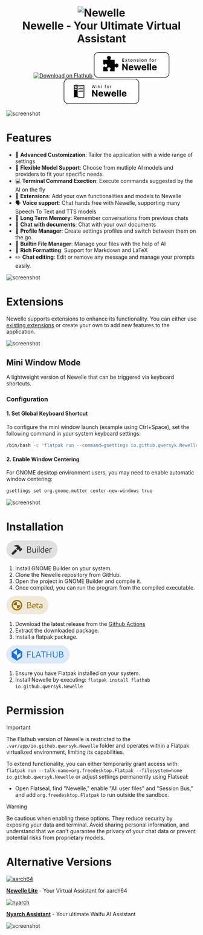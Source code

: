<h1 align="center">
  <img src="https://raw.githubusercontent.com/qwersyk/Newelle/master/data/icons/hicolor/scalable/apps/io.github.qwersyk.Newelle.svg" alt="Newelle" width="192" height="192"/>
  <br>
  Newelle - Your Ultimate Virtual Assistant
</h1>
<p align="center">
  <a href="https://flathub.org/apps/details/io.github.qwersyk.Newelle">
      <picture>
        <source srcset="https://dl.flathub.org/assets/badges/flathub-badge-i-en.svg" media="(prefers-color-scheme: light)">
        <source srcset="https://raw.githubusercontent.com/qwersyk/Assets/main/flathub-badge-dark.svg" media="(prefers-color-scheme: dark)">
        <img width="200" alt="Download on Flathub" src="https://dl.flathub.org/assets/badges/flathub-badge-i-en.svg"/>
      </picture>
    </a>
    <a href="https://github.com/topics/newelle-extension">
      <picture>
        <source srcset="https://raw.githubusercontent.com/qwersyk/Assets/main/newelle-extension.svg" media="(prefers-color-scheme: light)">
        <source srcset="https://raw.githubusercontent.com/qwersyk/Assets/main/newelle-extension-dark.svg" media="(prefers-color-scheme: dark)">
        <img width="200" alt="Download on Flathub" src="https://raw.githubusercontent.com/qwersyk/Assets/main/newelle-extension.svg"/>
      </picture>
    </a>
    <a href="https://github.com/qwersyk/Newelle/wiki">
      <picture>
        <source srcset="https://raw.githubusercontent.com/qwersyk/Assets/main/newelle-wiki.svg" media="(prefers-color-scheme: light)">
        <source srcset="https://raw.githubusercontent.com/qwersyk/Assets/main/newelle-wiki-dark.svg" media="(prefers-color-scheme: dark)">
        <img width="200" alt="Wiki for Newelle" src="https://raw.githubusercontent.com/qwersyk/Assets/main/newelle-wiki.svg"/>
      </picture>
    </a>
    <br>
</p>
<picture>
  <source srcset="https://raw.githubusercontent.com/qwersyk/Newelle/master/screenshots/1w.png" media="(prefers-color-scheme: light)">
  <source srcset="https://raw.githubusercontent.com/qwersyk/Newelle/master/screenshots/1b.png" media="(prefers-color-scheme: dark)">
  <img src="https://raw.githubusercontent.com/qwersyk/Newelle/master/screenshots/1w.png" alt="screenshot">
</picture>

# Features

- 🎨 **Advanced Customization**: Tailor the application with a wide range of settings
- 🚀 **Flexible Model Support**: Choose from mutliple AI models and providers to fit your specific needs.
- 💻 **Terminal Command Exection**: Execute commands suggested by the AI on the fly
- 🧩 **Extensions**: Add your own functionalities and models to Newelle
- 🗣 **Voice support**: Chat hands free with Newelle, supporting many Speech To Text and TTS models
- 🧠 **Long Term Memory**: Remember conversations from previous chats
- 💼 **Chat with documents**: Chat with your own documents
- 👤 **Profile Manager**: Create settings profiles and switch between them on the go
- 📁 **Builtin File Manager**: Manage your files with the help of AI
- 📝 **Rich Formatting**: Support for Markdown and LaTeX 
- ✏️ **Chat editing**: Edit or remove any message and manage your prompts easily.

<picture>
  <source srcset="https://raw.githubusercontent.com/qwersyk/Newelle/master/screenshots/3w.png" media="(prefers-color-scheme: light)">
  <source srcset="https://raw.githubusercontent.com/qwersyk/Newelle/master/screenshots/3b.png" media="(prefers-color-scheme: dark)">
  <img src="https://raw.githubusercontent.com/qwersyk/Newelle/master/screenshots/3w.png" alt="screenshot">
</picture>

# Extensions

Newelle supports extensions to enhance its functionality. You can either
use [existing extensions](https://github.com/topics/newelle-extension) or create your own to add new features to the
application.

<picture>
  <source srcset="https://raw.githubusercontent.com/qwersyk/Newelle/master/screenshots/2w.png" media="(prefers-color-scheme: light)">
  <source srcset="https://raw.githubusercontent.com/qwersyk/Newelle/master/screenshots/2b.png" media="(prefers-color-scheme: dark)">
  <img src="https://raw.githubusercontent.com/qwersyk/Newelle/master/screenshots/2w.png" alt="screenshot">
</picture>

## Mini Window Mode

A lightweight version of Newelle that can be triggered via keyboard shortcuts.

### Configuration

#### 1. Set Global Keyboard Shortcut
To configure the mini window launch (example using Ctrl+Space), set the following command in your system keyboard settings:

```bash
/bin/bash -c 'flatpak run --command=gsettings io.github.qwersyk.Newelle set io.github.qwersyk.Newelle startup-mode "mini" && flatpak run io.github.qwersyk.Newelle'
```

#### 2. Enable Window Centering
For GNOME desktop environment users, you may need to enable automatic window centering:

```bash
gsettings set org.gnome.mutter center-new-windows true
```

<picture>
  <source srcset="https://raw.githubusercontent.com/qwersyk/Newelle/master/screenshots/4w.png" media="(prefers-color-scheme: light)">
  <source srcset="https://raw.githubusercontent.com/qwersyk/Newelle/master/screenshots/4b.png" media="(prefers-color-scheme: dark)">
  <img src="https://raw.githubusercontent.com/qwersyk/Newelle/master/screenshots/4w.png" alt="screenshot">
</picture>

# Installation

<a href="https://github.com/qwersyk/Newelle/archive/refs/heads/master.zip">
  <picture>
    <source srcset="https://raw.githubusercontent.com/qwersyk/Assets/main/builder.svg" media="(prefers-color-scheme: light)">
    <source srcset="https://raw.githubusercontent.com/qwersyk/Assets/main/builder-dark.svg" media="(prefers-color-scheme: dark)">
    <img src="https://raw.githubusercontent.com/qwersyk/Assets/main/builder.svg" alt="builder">
  </picture>
</a>

1. Install GNOME Builder on your system.
2. Clone the Newelle repository from GitHub.
3. Open the project in GNOME Builder and compile it.
4. Once compiled, you can run the program from the compiled executable.

<a href="https://github.com/qwersyk/Newelle/actions">
  <picture>
    <source srcset="https://raw.githubusercontent.com/qwersyk/Assets/main/beta.svg" media="(prefers-color-scheme: light)">
    <source srcset="https://raw.githubusercontent.com/qwersyk/Assets/main/beta-dark.svg" media="(prefers-color-scheme: dark)">
    <img src="https://raw.githubusercontent.com/qwersyk/Assets/main/beta.svg" alt="beta">
  </picture>
</a>

1. Download the latest release from the [Github Actions](https://github.com/qwersyk/Newelle/actions)
2. Extract the downloaded package.
3. Install a flatpak package.

<a href="https://flathub.org/apps/io.github.qwersyk.Newelle">
  <picture>
    <source srcset="https://raw.githubusercontent.com/qwersyk/Assets/main/flathub.svg" media="(prefers-color-scheme: light)">
    <source srcset="https://raw.githubusercontent.com/qwersyk/Assets/main/flathub-dark.svg" media="(prefers-color-scheme: dark)">
    <img src="https://raw.githubusercontent.com/qwersyk/Assets/main/flathub.svg" alt="flathub">
  </picture>
</a>

1. Ensure you have Flatpak installed on your system.
2. Install Newelle by executing: `flatpak install flathub io.github.qwersyk.Newelle`

# Permission

> [!IMPORTANT]
> The Flathub version of Newelle is restricted to the `.var/app/io.github.qwersyk.Newelle` folder and operates within a
> Flatpak virtualized environment, limiting its capabilities.

To extend functionality, you can either temporarily grant access with:
```flatpak run --talk-name=org.freedesktop.Flatpak --filesystem=home io.github.qwersyk.Newelle```
or adjust settings permanently using Flatseal:

- Open Flatseal, find "Newelle," enable "All user files" and "Session Bus," and add `org.freedesktop.Flatpak` to run
  outside the sandbox.

> [!WARNING]
> Be cautious when enabling these options. They reduce security by exposing your data and terminal. Avoid sharing
> personal information, and understand that we can't guarantee the privacy of your chat data or prevent potential risks
> from proprietary models.

# Alternative Versions

<a href="https://github.com/qwersyk/Newelle/tree/aarch64">
  <picture>
    <source srcset="https://raw.githubusercontent.com/qwersyk/Assets/main/aarch64.svg" media="(prefers-color-scheme: light)">
    <source srcset="https://raw.githubusercontent.com/qwersyk/Assets/main/aarch64-dark.svg" media="(prefers-color-scheme: dark)">
    <img src="https://raw.githubusercontent.com/qwersyk/Assets/main/aarch64.svg" alt="aarch64">
  </picture>
</a>


**[Newelle Lite](https://github.com/qwersyk/Newelle/tree/aarch64)** - Your Virtual Assistant for aarch64

<a href="https://github.com/NyarchLinux/NyarchAssistant">
  <picture>
    <source srcset="https://raw.githubusercontent.com/qwersyk/Assets/main/nyarch.svg" media="(prefers-color-scheme: light)">
    <source srcset="https://raw.githubusercontent.com/qwersyk/Assets/main/nyarch-dark.svg" media="(prefers-color-scheme: dark)">
    <img src="https://raw.githubusercontent.com/qwersyk/Assets/main/nyarch.svg" alt="nyarch">
  </picture>
</a>

**[Nyarch Assistant](https://github.com/NyarchLinux/NyarchAssistant)** - Your ultimate Waifu AI Assistant

<picture>
  <source srcset="https://raw.githubusercontent.com/NyarchLinux/NyarchAssistant/refs/heads/master/screenshots/1w.png" media="(prefers-color-scheme: light)">
  <source srcset="https://raw.githubusercontent.com/NyarchLinux/NyarchAssistant/refs/heads/master/screenshots/1b.png" media="(prefers-color-scheme: dark)">
  <img src="https://raw.githubusercontent.com/NyarchLinux/NyarchAssistant/refs/heads/master/screenshots/1w.png" alt="screenshot">
</picture>
